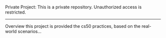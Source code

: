 Private Project:
This is a private repository. Unauthorized access is restricted.

----------------------------

Overview
this project is provided the cs50 practices, based on the real-world scenarios...

